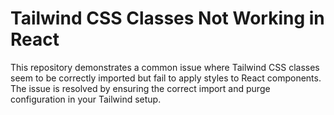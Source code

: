 # Tailwind CSS Classes Not Working in React

This repository demonstrates a common issue where Tailwind CSS classes seem to be correctly imported but fail to apply styles to React components.  The issue is resolved by ensuring the correct import and purge configuration in your Tailwind setup.